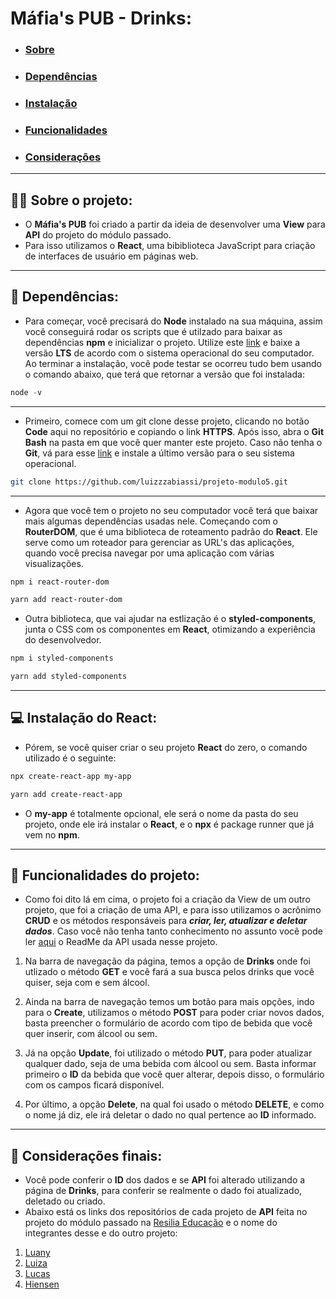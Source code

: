 # Máfia's PUB - Drinks:

- ### [Sobre](#sobre)
- ### [Dependências](#dependencias)
- ### [Instalação](#instalacao)
- ### [Funcionalidades](#funk)
- ### [Considerações](#consideracoes)

***
<h2 id="sobre">💪🏻 Sobre o projeto:</h2>

- O **Máfia's PUB** foi criado a partir da ideia de desenvolver uma **View** para **API** do projeto do módulo passado.
- Para isso utilizamos o **React**, uma bibiblioteca JavaScript para criação de interfaces de usuário em páginas web.

***

<h2 id="dependencias">🔧 Dependências:</h2>

- Para começar, você precisará do **Node** instalado na sua máquina, assim você conseguirá rodar os scripts que é utilzado para baixar as dependências **npm** e inicializar o projeto. Utilize este [link](https://nodejs.org/en/) e baixe a versão **LTS** de acordo com o sistema operacional do seu computador.
Ao terminar a instalação, você pode testar se ocorreu tudo bem usando o comando abaixo, que terá que retornar a versão que foi instalada:

``` powershell
node -v
```
***
- Primeiro, comece com um git clone desse projeto, clicando no botão **Code** aqui no repositório e copiando o link **HTTPS**. Após isso, abra o **Git Bash** na pasta em que você quer manter este projeto. Caso não tenha o **Git**, vá para esse [link](https://git-scm.com/downloads) e instale a último versão para o seu sistema operacional.

``` bash
git clone https://github.com/luizzzabiassi/projeto-modulo5.git
```
***
- Agora que você tem o projeto no seu computador você terá que baixar mais algumas dependências usadas nele. Começando com o **RouterDOM**, que é uma biblioteca de roteamento padrão do **React**. Ele serve como um roteador para gerenciar as URL's das aplicações, quando você precisa navegar por uma aplicação
com várias visualizações.

``` powershell
npm i react-router-dom
```

``` powershell
yarn add react-router-dom
```

- Outra biblioteca, que vai ajudar na estlização é o **styled-components**, junta o CSS com os componentes em **React**, otimizando a experiência do desenvolvedor.
``` powershell
npm i styled-components
```

``` powershell
yarn add styled-components
```
***
<h2 id="instalacao">💻 Instalação do React:</h2>

- Pórem, se você quiser criar o seu projeto **React** do zero, o comando utilizado é o seguinte:

``` powershell
npx create-react-app my-app
```

``` powershell
yarn add create-react-app
```
- O **my-app** é totalmente opcional, ele será o nome da pasta do seu projeto, onde ele irá instalar o **React**, e o **npx** é package runner que já vem no **npm**.
***

<h2 id="funk">🚄 Funcionalidades do projeto:</h2>

- Como foi dito lá em cima, o projeto foi a criação da View de um outro projeto, que foi a criação de uma API, e para isso utilizamos o acrônimo **CRUD** e os métodos responsáveis para **_criar, ler, atualizar e deletar dados_**. Caso você não tenha tanto conhecimento no assunto você pode ler [aqui](https://github.com/Gonary/Pub#readme) o ReadMe da API usada nesse projeto.

1. Na barra de navegação da página, temos a opção de **Drinks** onde foi utlizado o método **GET** e você fará a sua busca pelos drinks que você quiser, seja com e sem álcool.

2. Ainda na barra de navegação temos um botão para mais opções, indo para o **Create**, utilizamos o método **POST** para poder criar novos dados, basta preencher o formulário de acordo com tipo de bebida que você quer inserir, com álcool ou sem.

3. Já na opção **Update**, foi utilizado o método **PUT**, para poder atualizar qualquer dado, seja de uma bebida com álcool ou sem. Basta informar primeiro o **ID** da bebida que você quer alterar, depois disso, o formulário com os campos ficará disponível.

4. Por último, a opção **Delete**, na qual foi usado o método **DELETE**, e como o nome já diz, ele irá deletar o dado no qual pertence ao **ID** informado.
***

<h2 id="consideracoes">🎈 Considerações finais:</h2>

- Você pode conferir o **ID** dos dados e se **API** foi alterado utilizando a página de **Drinks**, para conferir se realmente o dado foi atualizado, deletado ou criado.
- Abaixo está os links dos repositórios de cada projeto de **API** feita no projeto do módulo passado na [Resilia Educação](https://www.resilia.com.br/) e o nome do integrantes desse e do outro projeto:

1. [Luany](https://github.com/luanyss/PUB-Funcionarios)
2. [Luiza](https://github.com/luizzzabiassi/projeto-modulo4)
3. [Lucas](https://github.com/Gonary/Pub)
4. [Hiensen](https://github.com/hiensenn/Api_Pub-Client)
